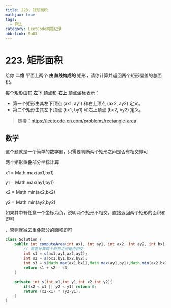 ```yaml
---
title: 223. 矩形面积
mathjax: true
tags:
  - 算法
category: LeetCode刷题记录
abbrlink: 9a83
---
```

# 223. 矩形面积

给你 **二维** 平面上两个 **由直线构成的** 矩形，请你计算并返回两个矩形覆盖的总面积。

每个矩形由其 **左下** 顶点和 **右上** 顶点坐标表示：

- 第一个矩形由其左下顶点 (ax1, ay1) 和右上顶点 (ax2, ay2) 定义。
- 第二个矩形由其左下顶点 (bx1, by1) 和右上顶点 (bx2, by2) 定义。

> 链接：https://leetcode-cn.com/problems/rectangle-area

<!-- more -->

## 数学

这个题就是一个简单的数学题，只需要判断两个矩形之间是否有相交即可

两个矩形重叠部分坐标计算

x1 = Math.max(ax1,bx1)

y1 = Math.max(ay1,by1)

x2 = Math.min(ax2,bx2)

y2 = Math.min(ay2,by2)

如果其中有任意一个坐标为负，说明两个矩形不相交，直接返回两个矩形的面积和即可

，否则就减去重叠部分的面积即可

```java
class Solution {
    public int computeArea(int ax1, int ay1, int ax2, int ay2, int bx1, int by1, int bx2, int by2) {
        // 需要计算两个矩形之间是否相交
        int s1 = s(ax1,ay1,ax2,ay2);
        int s2 = s(bx1,by1,bx2,by2);
        int s3 = s(Math.max(ax1,bx1),Math.max(ay1,by1),Math.min(ax2,bx2),Math.min(ay2,by2));
        return s1 + s2 - s3;
    }

    private int s(int x1,int y1,int x2,int y2){
        if(x2 < x1 || y2 < y1) return 0;
        return (x2-x1) * (y2-y1);
    }
}
```

